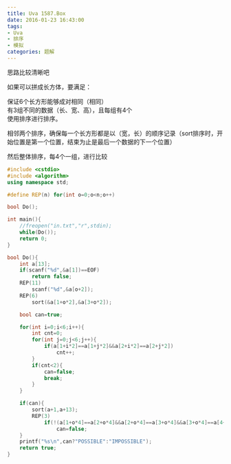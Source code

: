 ```yaml
---
title: Uva 1587.Box
date: 2016-01-23 16:43:00
tags: 
- Uva
- 排序
- 模拟
categories: 题解
---
```

思路比较清晰吧

如果可以拼成长方体，要满足：

保证6个长方形能够成对相同（相同）  
有3组不同的数据（长、宽、高），且每组有4个  
使用排序进行排序。  

相邻两个排序，确保每一个长方形都是以（宽，长）的顺序记录（sort排序时，开始位置是第一个位置，结束为止是最后一个数据的下一个位置）

然后整体排序，每4个一组，进行比较

 <!--more-->


```cpp
#include <cstdio>
#include <algorithm>
using namespace std;

#define REP(n) for(int o=0;o<n;o++)

bool Do();

int main(){
    //freopen("in.txt","r",stdin);
    while(Do());
    return 0;
}

bool Do(){
    int a[13];
    if(scanf("%d",&a[1])==EOF)
        return false;
    REP(11)
        scanf("%d",&a[o+2]);
    REP(6)
        sort(&a[1+o*2],&a[3+o*2]);

    bool can=true;

    for(int i=0;i<6;i++){
        int cnt=0;
        for(int j=0;j<6;j++){
            if(a[1+i*2]==a[1+j*2]&&a[2+i*2]==a[2+j*2])
                cnt++;
        }
        if(cnt<2){
            can=false;
            break;
        }
    }

    if(can){
        sort(a+1,a+13);
        REP(3)
            if(!(a[1+o*4]==a[2+o*4]&&a[2+o*4]==a[3+o*4]&&a[3+o*4]==a[4+o*4]))
                can=false;
    }
    printf("%s\n",can?"POSSIBLE":"IMPOSSIBLE");
    return true;
}
```